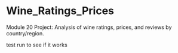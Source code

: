 # Wine_Ratings_Prices
Module 20 Project:  Analysis of wine ratings, prices, and reviews by country/region.

test run to see if it works
